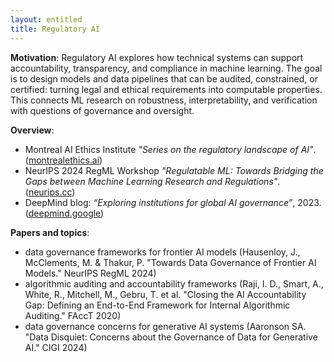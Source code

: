 ```yaml
---
layout: entitled
title: Regulatory AI
---
```


**Motivation**: Regulatory AI explores how technical systems can support accountability, transparency, and compliance in machine learning. The goal is to design models and data pipelines that can be audited, constrained, or certified: turning legal and ethical requirements into computable properties. This connects ML research on robustness, interpretability, and verification with questions of governance and oversight.

**Overview**:

- Montreal AI Ethics Institute *"Series on the regulatory landscape of AI"*. ([montrealethics.ai](https://montrealethics.ai/category/special-topics/regulatory-landscape/))
- NeurIPS 2024 RegML Workshop *"Regulatable ML: Towards Bridging the Gaps between Machine Learning Research and Regulations"*. ([neurips.cc](https://neurips.cc/virtual/2024/workshop/84736))
- DeepMind blog: *“Exploring institutions for global AI governance”*, 2023.  
  ([deepmind.google](https://deepmind.google/discover/blog/exploring-institutions-for-global-ai-governance))

**Papers and topics**:

- data governance frameworks for frontier AI models (Hausenloy, J., McClements, M. & Thakur, P. "Towards Data Governance of Frontier AI Models." NeurIPS RegML 2024)
- algorithmic auditing and accountability frameworks (Raji, I. D., Smart, A., White, R., Mitchell, M., Gebru, T. et al. "Closing the AI Accountability Gap: Defining an End-to-End Framework for Internal Algorithmic Auditing." FAccT 2020)
- data governance concerns for generative AI systems (Aaronson SA. "Data Disquiet: Concerns about the Governance of Data for Generative AI." CIGI 2024)
